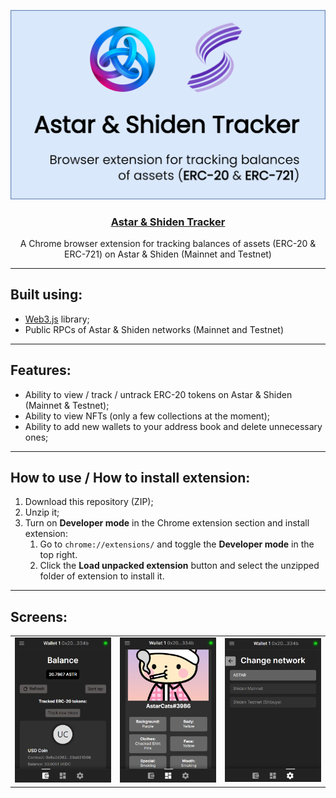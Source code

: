 <div>
  <p align="center">
    <img src="resources/images/projectImage.png" width="600px">
  <h3 align="center"><u>Astar & Shiden Tracker</u></h3>
  <p align="center">A Chrome browser extension for tracking balances of assets (ERC-20 & ERC-721) on Astar & Shiden (Mainnet and Testnet)</p>
</div>

--------

## Built using: 
- [Web3.js](https://web3js.readthedocs.io/en/v1.7.3/) library;
- Public RPCs of Astar & Shiden networks (Mainnet and Testnet)

---------

## Features:

- Ability to view / track / untrack ERC-20 tokens on Astar & Shiden (Mainnet & Testnet);
- Ability to view NFTs (only a few collections at the moment);
- Ability to add new wallets to your address book and delete unnecessary ones;

----------

## How to use / How to install extension:

1. Download this repository (ZIP);
2. Unzip it;
3. Turn on **Developer mode** in the Chrome extension section and install extension:
    1. Go to ```chrome://extensions/``` and toggle the **Developer mode** in the top right.
    2. Click the **Load unpacked extension** button and select the unzipped folder of extension to install it.


----------

## Screens:

  <table>
  <tr>
    <td><img src="demo-images/d1.png"></td>
    <td><img src="demo-images/d2.png"></td>
    <td><img src="demo-images/d3.png"></td>
  </tr>
</table>




